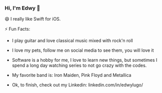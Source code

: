 ### Hi, I'm Edwy  👋

<!--
**edwylugo/edwylugo** is a ✨ _special_ ✨ repository because its `README.md` (this file) appears on your GitHub profile.

Here are some ideas to get you started:

- 🔭 I’m currently working on ...
- 🌱 I’m currently learning ...
- 👯 I’m looking to collaborate on ...
- 🤔 I’m looking for help with ...
- 💬 Ask me about ...
- 📫 How to reach me: ...
- 😄 Pronouns: ...
- ⚡ Fun fact: ...
-->


😄 I really like Swift for iOS.

⚡ Fun Facts:

- I play guitar and love classical music mixed with rock'n roll

- I love my pets, follow me on social media to see them, you will love it

- Software is a hobby for me, I love to learn new things, but sometimes I spend a long day watching series to not go crazy with the codes.

- My favorite band is: Iron Maiden, Pink Floyd and Metallica

- Ok, to finish, check out my Linkedin: linkedin.com/in/edwylugo/
